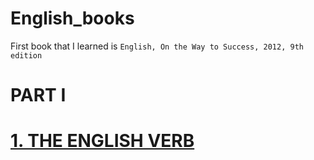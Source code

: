# English_books
First book that I learned is `English, On the Way to Success, 2012, 9th edition`

# PART I
# [1. THE ENGLISH VERB](On_the_Way_to_Success/1./1.README.md)
